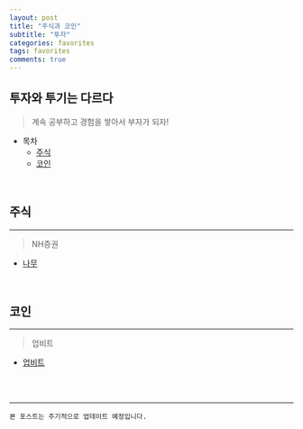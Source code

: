 ```yaml
---
layout: post
title: "주식과 코인"
subtitle: "투자"
categories: favorites
tags: favorites
comments: true
---
```


## 투자와 투기는 다르다

> 계속 공부하고 경험을 쌓아서 부자가 되자!

- 목차
  - [주식](#주식)
  - [코인](#코인)

<br>

## 주식

---

> NH증권

- [나무](https://www.mynamuh.com/tx/main.html)

<br>

## 코인

---

> 업비트

- [업비트](https://upbit.com/home)

<br><br>

---

`본 포스트는 주기적으로 업데이트 예정입니다.`
